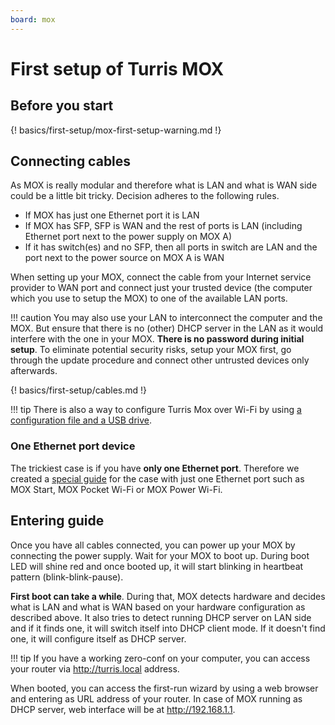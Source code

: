 ```yaml
---
board: mox
---
```

# First setup of Turris MOX

## Before you start

{! basics/first-setup/mox-first-setup-warning.md !}

## Connecting cables

As MOX is really modular and therefore what is LAN and what is WAN side could
be a little bit tricky. Decision adheres to the following rules.

* If MOX has just one Ethernet port it is LAN
* If MOX has SFP, SFP is WAN and the rest of ports is LAN (including
  Ethernet port next to the power supply on MOX A)
* If it has switch(es) and no SFP, then all ports in switch are LAN and the
  port next to the power source on MOX A is WAN

When setting up your MOX, connect the cable from your Internet service provider
to WAN port and connect just your trusted device (the computer which you use
to setup the MOX) to one of the available LAN ports.

!!! caution
    You may also use your LAN to interconnect the computer and the MOX. But
    ensure that there is no (other) DHCP server in the LAN as it would
    interfere with the one in your MOX. **There is no password during initial
    setup**. To eliminate potential security risks, setup your MOX first, go
    through the update procedure and connect other untrusted devices only
    afterwards.

{! basics/first-setup/cables.md !}

!!! tip
    There is also a way to configure Turris Mox over Wi-Fi by using [a configuration
    file and a USB drive](./ethernetless.md).

### One Ethernet port device

The trickiest case is if you have **only one Ethernet port**. Therefore we
created a [special guide](mox-cpu-only.md) for the case with just one Ethernet
port such as MOX Start, MOX Pocket Wi-Fi or MOX Power Wi-Fi.

## Entering guide

Once you have all cables connected, you can power up your MOX by connecting the
power supply. Wait for your MOX to boot up. During boot LED will shine red and
once booted up, it will start blinking in heartbeat pattern
(blink-blink-pause).

**First boot can take a while**. During that, MOX detects hardware and decides
what is LAN and what is WAN based on your hardware configuration as described
above. It also tries to detect running DHCP server on LAN side and if it finds
one, it will switch itself into DHCP client mode. If it doesn't find one, it
will configure itself as DHCP server.

!!! tip
	If you have a working zero-conf on your computer, you can access your
    router via <http://turris.local> address.

When booted, you can access the first-run wizard by using a web browser and
entering as URL address of your router. In case of MOX running as DHCP server, web
interface will be at <http://192.168.1.1>.
